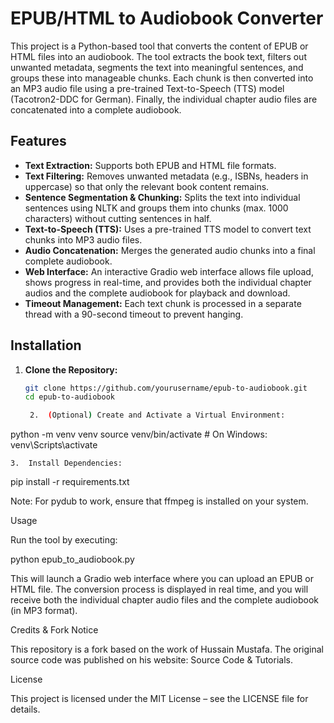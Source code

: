 # EPUB/HTML to Audiobook Converter

This project is a Python-based tool that converts the content of EPUB or HTML files into an audiobook. The tool extracts the book text, filters out unwanted metadata, segments the text into meaningful sentences, and groups these into manageable chunks. Each chunk is then converted into an MP3 audio file using a pre-trained Text-to-Speech (TTS) model (Tacotron2-DDC for German). Finally, the individual chapter audio files are concatenated into a complete audiobook.

## Features

- **Text Extraction:** Supports both EPUB and HTML file formats.
- **Text Filtering:** Removes unwanted metadata (e.g., ISBNs, headers in uppercase) so that only the relevant book content remains.
- **Sentence Segmentation & Chunking:** Splits the text into individual sentences using NLTK and groups them into chunks (max. 1000 characters) without cutting sentences in half.
- **Text-to-Speech (TTS):** Uses a pre-trained TTS model to convert text chunks into MP3 audio files.
- **Audio Concatenation:** Merges the generated audio chunks into a final complete audiobook.
- **Web Interface:** An interactive Gradio web interface allows file upload, shows progress in real-time, and provides both the individual chapter audios and the complete audiobook for playback and download.
- **Timeout Management:** Each text chunk is processed in a separate thread with a 90-second timeout to prevent hanging.

## Installation

1. **Clone the Repository:**
   ```bash
   git clone https://github.com/yourusername/epub-to-audiobook.git
   cd epub-to-audiobook

	2.	(Optional) Create and Activate a Virtual Environment:

python -m venv venv
source venv/bin/activate   # On Windows: venv\Scripts\activate


	3.	Install Dependencies:

pip install -r requirements.txt

Note: For pydub to work, ensure that ffmpeg is installed on your system.

Usage

Run the tool by executing:

python epub_to_audiobook.py

This will launch a Gradio web interface where you can upload an EPUB or HTML file. The conversion process is displayed in real time, and you will receive both the individual chapter audio files and the complete audiobook (in MP3 format).

Credits & Fork Notice

This repository is a fork based on the work of Hussain Mustafa. The original source code was published on his website:
Source Code & Tutorials.

License

This project is licensed under the MIT License – see the LICENSE file for details.

